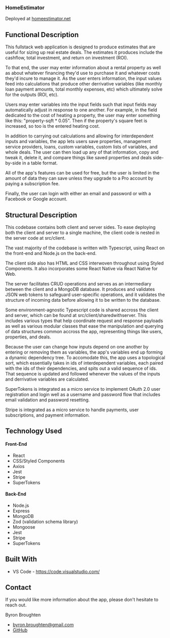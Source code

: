 ### HomeEstimator

Deployed at [homeestimator.net](https://www.homeestimator.net/)

## Functional Description

This fullstack web application is designed to produce estimates that are useful for sizing up real estate deals. The estimates it produces include the cashflow, total investment, and return on investment (ROI).

To that end, the user may enter information about a rental property as well as about whatever financing they'd use to purchase it and whatever costs they'd incure to manage it. As the user enters information, the input values feed into calculations that produce other derrivative variables (like monthly loan payment amounts, total monthly expenses, etc) which ultimately solve for the outputs (ROI, etc).

Users may enter variables into the input fields such that input fields may automatically adjust in response to one another. For example, in the field dedicated to the cost of heating a property, the user may enter something like this: "property-sqft \* 0.05". Then if the property's square feet is increased, so too is the entered heating cost.

In addition to carrying out calculations and allowing for interdependent inputs and variables, the app lets users save properties, management service providers, loans, custom variables, custom lists of variables, and whole deals. The user can then load up any of that information, copy and tweak it, delete it, and compare things like saved properties and deals side-by-side in a table format.

All of the app's features can be used for free, but the user is limited in the amount of data they can save unless they upgrade to a Pro account by paying a subscription fee.

Finally, the user can login with either an email and password or with a Facebook or Google account.

## Structural Description

This codebase contains both client and server sides. To ease deploying both the client and server to a single machine, the client code is nested in the server code at src/client.

The vast majority of the codebase is written with Typescript, using React on the front-end and Node.js on the back-end.

The client side also has HTML and CSS interwoven throughout using Styled Components. It also incorporates some React Native via React Native for Web.

The server facilitates CRUD operations and serves as an intermediary between the client and a MongoDB database. It produces and validates JSON web tokens to safeguard user-specific operations, and it validates the structure of incoming data before allowing it to be written to the database.

Some environment-agnostic Typescript code is shared accross the client and server, which can be found at src/client/sharedwithserver. This includes various types that help coordinate request and response payloads as well as various modular classes that ease the manipulation and querying of data structures common accross the app, representing things like users, properties, and deals.

Because the user can change how inputs depend on one another by entering or removing them as variables, the app's variables end up forming a dynamic dependency tree. To accomodate this, the app uses a topological sort, which essentially takes in ids of interdependent variables, each paired with the ids of their dependencies, and spits out a valid sequence of ids. That sequence is updated and followed whenever the values of the inputs and derrivative variables are calculated.

SuperTokens is integrated as a micro service to implement OAuth 2.0 user registration and login well as a username and password flow that includes email validation and password resetting.

Stripe is integrated as a micro service to handle payments, user subscriptions, and payment information.

## Technology Used

#### Front-End

- React
- CSS/Styled Components
- Axios
- Jest
- Stripe
- SuperTokens

#### Back-End

- Node.js
- Express
- MongoDB
- Zod (validation schema library)
- Mongoose
- Jest
- Stripe
- SuperTokens

## Built With

- VS Code - https://code.visualstudio.com/

## Contact

If you would like more information about the app, please don't hesitate to reach out.

Byron Broughten

- byron.broughten@gmail.com
- [GitHub](https://github.com/ByronBroughten)
